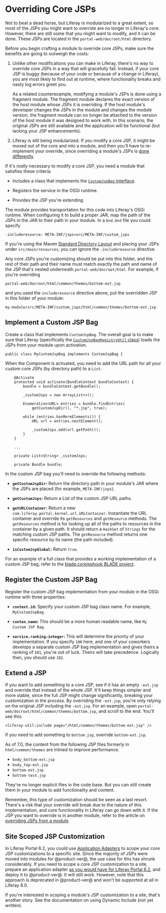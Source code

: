 # Overriding Core JSPs [](id=overriding-core-jsps)

Not to beat a dead horse, but Liferay is modularized to a great extent, so most
of the JSPs you might want to override are no longer in Liferay's core. However, there
are still some that you might want to modify, and it can be done. These JSPs are
located in the `portal-web/docroot/html` directory.

Before you begin crafting a module to override core JSPs, make sure the benefits
are going to outweigh the costs:

1. Unlike other modifications you can make in Liferay, there's no way to
override core JSPs in a way that will gracefully fail. Instead, if your core JSP
is buggy (because of your code or because of a change in Liferay), you are
most likely to find out at runtime, where functionality breaks and nasty
log errors greet you.

    As a related counterexample, modifying a module's JSPs is done using a
    fragment module. The fragment module declares the exact version of the host
    module whose JSPs it is overriding. If the host module's developer changes the
    JSPs in the module and changes the module version, the fragment module can no
    longer be attached to the version of the host module it was designed to work
    with. In this scenario, the original JSPs are still available and the
    application will be functional (but lacking your JSP enhancements).

2. Liferay is still being modularized. If you modify a core JSP, it might be
moved out of the core and into a module, and then you'll have to re-implement
your override, since overriding a module's JSPs is [done differently](/develop/tutorials/-/knowledge_base/7-0/overriding-a-modules-jsps).

If it's *really* necessary to modify a core JSP, you need a module that satisfies these criteria: 

-   Includes a class that implements the
    [`CustomJspBag` interface](@platform-ref@/7.0-latest/javadocs/portal-impl/com/liferay/portal/deploy/hot/CustomJspBag.html).

-   Registers the service in the OSGi runtime.

-   Provides the JSP you're extending.

The module provides transportation for this code into Liferay's OSGi runtime.
When configuring it to build a proper JAR, map the path of the JSPs in the JAR
to their path in your module. In a `bnd.bnd` file you could specify 

    -includeresource: META-INF/jsps=src/META-INF/custom_jsps

If you're using the Maven [Standard Directory Layout](https://maven.apache.org/guides/introduction/introduction-to-the-standard-directory-layout.html)
and placing your JSPs under `src/main/resources`, you can ignore the
`-includeresource` directive.

Any core JSPs you're customizing should be put into this folder, and the rest of
their path and their name must match exactly the path and name of the JSP
that's nested underneath `portal-web/docroot/html`. For example, if you're
overriding

    portal-web/docroot/html/common/themes/bottom-ext.jsp 

and you used the `includeresource` directive above, put the overridden JSP in
this folder of your module:

    my-module/src/META-INF/custom_jsps/html/common/themes/bottom-ext.jsp

## Implement a Custom JSP Bag [](id=implement-a-custom-jsp-bag)

Create a class that implements `CustomJspBag`. The overall goal is to make sure
that Liferay (specifically the
[`CustomJspBagRegistryUtil` class](@platform-ref@/7.0-latest/javadocs/portal-impl/com/liferay/portal/deploy/hot/CustomJspBagRegistryUtil.html))
loads the JSPs from your module upon activation.

    public class MyCustomJspBag implements CustomJspBag {

When the Component is activated, you need to add the URL path for all your custom
core JSPs (by directory path) to a `List`.

        @Activate
        protected void activate(BundleContext bundleContext) {
            bundle = bundleContext.getBundle();

            _customJsps = new ArrayList<>();

            Enumeration<URL> entries = bundle.findEntries(
                getCustomJspDir(), "*.jsp", true);

            while (entries.hasMoreElements()) {
                URL url = entries.nextElement();

                _customJsps.add(url.getPath());
            }
        }

        ...

        private List<String> _customJsps;

        private Bundle bundle;

In the custom JSP bag you'll need to override the following methods:

-  **`getCustomJspDir`:** Return the directory path in your
module's JAR where the JSPs are placed (for example, `META-INF/jsps`).

-  **`getCustomJsps`:** Return a List of the custom JSP URL paths.

-  **`getURLContainer`:** Return a new
   `com.liferay.portal.kernel.url.URLContainer`. Instantiate the URL container
and override its `getResources` and `getResource` methods. The `getResources`
method is for looking up all of the paths to resources in the container by a
given path. It should return a `HashSet` of `Strings` for the matching custom
JSP paths. The `getResource` method returns one specific resource by its name
(the path included).

-  **`isCustomJspGlobal`:** Return `true`.

For an example of a full class that provides a working implementation of a
custom JSP bag, refer to the [blade.corejsphook BLADE project](https://github.com/liferay/liferay-blade-samples/blob/master/gradle/blade.corejsphook/src/main/java/com/liferay/blade/samples/corejsphook/BladeCustomJspBag.java).

## Register the Custom JSP Bag [](id=register-the-custom-jsp-bag)

Register the custom JSP bag implementation from your module in the OSGi runtime
with three properties:

-  **`context.id`:** Specify your custom JSP bag class name. For example,
   `MyCustomJspBag`.

-  **`contex.name`:** This should be a more human readable name, like `My Custom
   JSP Bag`.

-  **`service.ranking:integer`:** This will determine the priority of your
   implementation. If you specify `100` here, and one of your coworkers develops
a separate custom JSP bag implementation and gives theirs a ranking of `101`,
you're out of luck. Theirs will take precedence. Logically then, you should use
`102`.

## Extend a JSP [](id=extend-a-jsp)

If you want to add something to a core JSP, see if it has an empty `-ext.jsp`
and override that instead of the whole JSP. It'll keep things simpler and more
stable, since the full JSP might change significantly, breaking your
customization in the process. By overriding the `-ext.jsp`, you're only relying
on the original JSP including the `-ext.jsp`. For an example, open
`portal-web/docroot/html/common/themes/bottom.jsp`, and scroll to the end.
You'll see this:

    <liferay-util:include page="/html/common/themes/bottom-ext.jsp" />

If you need to add something to `bottom.jsp`, override `bottom-ext.jsp`. 

As of 7.0, the content from the following JSP files formerly in
`html/common/themes` are inlined to improve performance.
 
- `body_bottom-ext.jsp`
- `body_top-ext.jsp`
- `bottom-ext.jsp`
- `bottom-test.jsp`

They're no longer explicit files in the code base. But you can still create them
in your module to add functionality and content. 

Remember, this type of customization should be seen as a last resort. There's a
risk that your override will break due to the nature of this implementation, and
core functionality in Liferay can go down with it. If the JSP you want to
override is in another module, refer to the article on [overriding JSPs from a module](/develop/tutorials/-/knowledge_base/7-0/overriding-a-modules-jsps).

## Site Scoped JSP Customization [](id=site-scoped-jsp-customization)

In Liferay Portal 6.2, you could use [Application Adapters](/develop/tutorials/-/knowledge_base/6-2/customizing-sites-and-site-templates-with-application-adapters) to scope your core JSP
customizations to a specific site. Since the majority of JSPs were moved into
modules for @product-ver@, the use case for this has shrunk considerably. If you
need to scope a core JSP customization to a site, prepare an application adapter
[as you would have for Liferay Portal 6.2](/develop/tutorials/-/knowledge_base/6-2/customizing-sites-and-site-templates-with-application-adapters), and deploy it to @product-ver@. It will still
work. However, note that this approach is deprecated in @product-ver@ and won't be
supported at all in Liferay 8.0.

If you're interested in scoping a module's JSP customization to a site, that's
another story. See the documentation on using Dynamic Include (not yet written).
